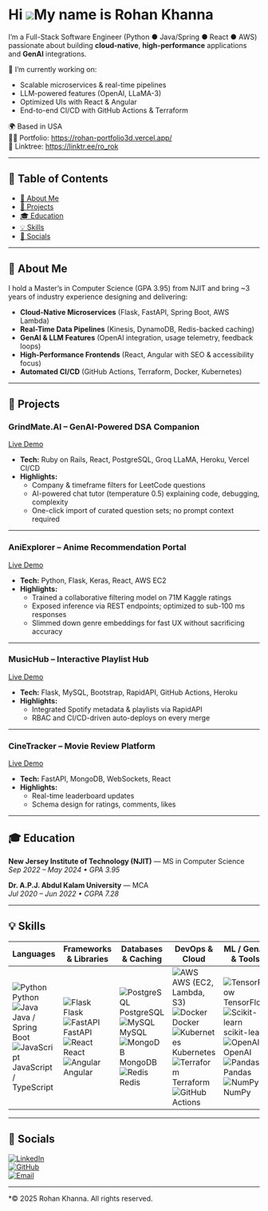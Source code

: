 
Hi ![](https://user-images.githubusercontent.com/18350557/176309783-0785949b-9127-417c-8b55-ab5a4333674e.gif)My name is Rohan Khanna
====================================================================================================================================

I’m a Full-Stack Software Engineer (Python ● Java/Spring ● React ● AWS) passionate about building **cloud-native**, **high-performance** applications and **GenAI** integrations.

🔭 I’m currently working on:  
- Scalable microservices & real-time pipelines  
- LLM-powered features (OpenAI, LLaMA-3)  
- Optimized UIs with React & Angular  
- End-to-end CI/CD with GitHub Actions & Terraform  

🌍 Based in USA  
👨‍💻 Portfolio: https://rohan-portfolio3d.vercel.app/  
🧠 Linktree: https://linktr.ee/ro_rok  

---

## 🔎 Table of Contents

- [📝 About Me](#-about-me)  
- [🚀 Projects](#-projects)  
- [🎓 Education](#-education)  
- [💡 Skills](#-skills)  
- [🔗 Socials](#-socials)  

---

## 📝 About Me

I hold a Master’s in Computer Science (GPA 3.95) from NJIT and bring ~3 years of industry experience designing and delivering:

- **Cloud-Native Microservices** (Flask, FastAPI, Spring Boot, AWS Lambda)  
- **Real-Time Data Pipelines** (Kinesis, DynamoDB, Redis-backed caching)  
- **GenAI & LLM Features** (OpenAI integration, usage telemetry, feedback loops)  
- **High-Performance Frontends** (React, Angular with SEO & accessibility focus)  
- **Automated CI/CD** (GitHub Actions, Terraform, Docker, Kubernetes)

---

## 🚀 Projects



### GrindMate.AI – GenAI-Powered DSA Companion  
[Live Demo](https://grindmate-ai.vercel.app/)  
- **Tech:** Ruby on Rails, React, PostgreSQL, Groq LLaMA, Heroku, Vercel CI/CD  
- **Highlights:**  
  - Company & timeframe filters for LeetCode questions  
  - AI-powered chat tutor (temperature 0.5) explaining code, debugging, complexity  
  - One-click import of curated question sets; no prompt context required  

---

### AniExplorer – Anime Recommendation Portal  
[Live Demo](http://52.201.211.120/)  
- **Tech:** Python, Flask, Keras, React, AWS EC2  
- **Highlights:**  
  - Trained a collaborative filtering model on 71M Kaggle ratings  
  - Exposed inference via REST endpoints; optimized to sub-100 ms responses  
  - Slimmed down genre embeddings for fast UX without sacrificing accuracy  

---

### MusicHub – Interactive Playlist Hub  
[Live Demo](https://musichub-da725be2f015.herokuapp.com/)  
- **Tech:** Flask, MySQL, Bootstrap, RapidAPI, GitHub Actions, Heroku  
- **Highlights:**  
  - Integrated Spotify metadata & playlists via RapidAPI  
  - RBAC and CI/CD-driven auto-deploys on every merge  

---

### CineTracker – Movie Review Platform  
[Live Demo](https://cine-tracker-105f354f7aed.herokuapp.com/)  
- **Tech:** FastAPI, MongoDB, WebSockets, React  
- **Highlights:**  
  - Real-time leaderboard updates  
  - Schema design for ratings, comments, likes  


---

## 🎓 Education

**New Jersey Institute of Technology (NJIT)** — MS in Computer Science  
_Sep 2022 – May 2024 • GPA 3.95_

**Dr. A.P.J. Abdul Kalam University** — MCA  
_Jul 2020 – Jun 2022 • CGPA 7.28_

---

## 💡 Skills

| Languages                              | Frameworks & Libraries                 | Databases & Caching         | DevOps & Cloud                       | ML / GenAI & Tools                |
|----------------------------------------|----------------------------------------|-----------------------------|--------------------------------------|-----------------------------------|
| ![Python](https://img.shields.io/badge/Python-3776AB?logo=python&logoColor=white) Python<br>![Java](https://img.shields.io/badge/Java-007396?logo=java&logoColor=white) Java / Spring Boot<br>![JavaScript](https://img.shields.io/badge/JS-F7DF1E?logo=javascript&logoColor=black) JavaScript / TypeScript | ![Flask](https://img.shields.io/badge/Flask-000000?logo=flask&logoColor=white) Flask<br>![FastAPI](https://img.shields.io/badge/FastAPI-009688?logo=fastapi&logoColor=white) FastAPI<br>![React](https://img.shields.io/badge/React-61DAFB?logo=react&logoColor=black) React<br>![Angular](https://img.shields.io/badge/Angular-DD0031?logo=angular&logoColor=white) Angular | ![PostgreSQL](https://img.shields.io/badge/PostgreSQL-336791?logo=postgresql&logoColor=white) PostgreSQL<br>![MySQL](https://img.shields.io/badge/MySQL-4479A1?logo=mysql&logoColor=white) MySQL<br>![MongoDB](https://img.shields.io/badge/MongoDB-47A248?logo=mongodb&logoColor=white) MongoDB<br>![Redis](https://img.shields.io/badge/Redis-DC382D?logo=redis&logoColor=white) Redis | ![AWS](https://img.shields.io/badge/AWS-232F3E?logo=amazonaws&logoColor=white) AWS (EC2, Lambda, S3)<br>![Docker](https://img.shields.io/badge/Docker-2496ED?logo=docker&logoColor=white) Docker<br>![Kubernetes](https://img.shields.io/badge/K8s-326CE5?logo=kubernetes&logoColor=white) Kubernetes<br>![Terraform](https://img.shields.io/badge/Terraform-7B42BC?logo=terraform&logoColor=white) Terraform<br>![GitHub Actions](https://img.shields.io/badge/GHActions-2088FF?logo=githubactions&logoColor=white) | ![TensorFlow](https://img.shields.io/badge/TensorFlow-FF6F00?logo=tensorflow&logoColor=white) TensorFlow<br>![Scikit-learn](https://img.shields.io/badge/Scikit--learn-F7931E?logo=scikit-learn&logoColor=white) scikit-learn<br>![OpenAI](https://img.shields.io/badge/OpenAI-412991?logo=openai&logoColor=white) OpenAI<br>![Pandas](https://img.shields.io/badge/Pandas-150458?logo=pandas&logoColor=white) Pandas<br>![NumPy](https://img.shields.io/badge/NumPy-013243?logo=numpy&logoColor=white) NumPy |

---


## 🔗 Socials

[![LinkedIn](https://img.shields.io/badge/LinkedIn-0A66C2?logo=linkedin&logoColor=white)](https://www.linkedin.com/in/krohan178)  
[![GitHub](https://img.shields.io/badge/GitHub-181717?logo=github&logoColor=white)](https://github.com/ro-rok)  
[![Email](https://img.shields.io/badge/Email-D44638?logo=gmail&logoColor=white)](mailto:rk178999@gmail.com)

---

*© 2025 Rohan Khanna. All rights reserved.
